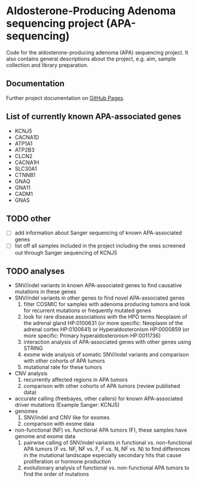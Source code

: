 # Aldosterone-Producing Adenoma sequencing project (APA-sequencing)

Code for the aldosterone-producing adenoma (APA) sequencing project.
It also contains general descriptions about the project, e.g. aim, sample collection and library preparation.

## Documentation

Further project documentation on [GitHub Pages](https://scholl-lab.github.io/apa-sequencing/).

## List of currently known APA-associated genes

- KCNJ5
- CACNA1D
- ATP1A1
- ATP2B3
- CLCN2
- CACNA1H
- SLC30A1
- CTNNB1
- GNAQ
- GNA11
- CADM1
- GNAS

## TODO other

- [ ] add information about Sanger sequencing of known APA-associated genes
- [ ] list off all samples included in the project including the ones screened out through Sanger sequencing of KCNJ5

## TODO analyses

- SNV/indel variants in known APA-associated genes to find causative mutations in these genes
- SNV/indel variants in other genes to find novel APA-associated genes
  1. filter COSMIC for samples with adenoma producing tumors and look for recurrent mutations or frequently mutated genes
  2. look for rare disease associations with the HPO terms Neoplasm of the adrenal gland HP:0100631 (or more specific: Neoplasm of the adrenal cortex HP:0100641) or Hyperaldosteronism HP:0000859 (or more specific: Primary hyperaldosteronism HP:0011736)
  3. interaction analysis of APA-associated genes with other genes using STRING
  4. exome wide analysis of somatic SNV/indel variants and comparison with other cohorts of APA tumors
  5. mutational rate for these tumors
- CNV analysis
  1. recurrently affected regions in APA tumors
  2. comparison with other cohorts of APA tumors (review published data)
- accurate calling (freebayes, other callers) for known APA-associated driver mutations (Example Sanger: KCNJ5)
- genomes
  1. SNV/indel and CNV like for exomes
  2. comparison with exome data
- non-functional (NF) vs. functional APA tumors (F), these samples have genome and exome data
  1. pairwise calling of SNV/indel variants in functional vs. non-functional APA tumors (F vs. NF, NF vs. F, F vs. N, NF vs. N) to find differences in the mutational landscape especially secondary hits that cause proliferation or hormone production
  2. evolutionary analysis of functional vs. non-functional APA tumors to find the order of mutations